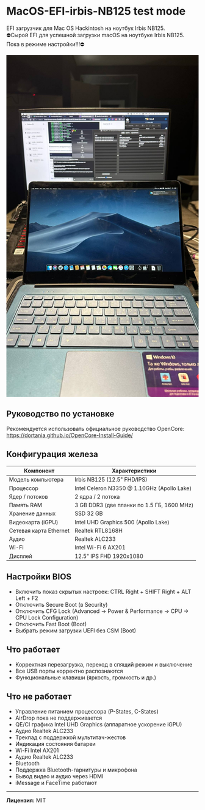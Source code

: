 # MacOS-EFI-irbis-NB125  test mode

EFI загрузчик для Mac OS Hackintosh на ноутбук Irbis NB125.  
⛔Сырой EFI для успешной загрузки macOS на ноутбуке Irbis NB125. Пока в режиме настройки!!!⛔  

![image](image/image.jpeg)  

## Руководство по установке  
Рекомендуется использовать официальное руководство OpenCore:  
https://dortania.github.io/OpenCore-Install-Guide/  

## Конфигурация железа  

| Компонент              | Характеристики                                     |  
|-----------------------|--------------------------------------------------|  
| Модель компьютера      | Irbis NB125 (12.5" FHD/IPS)                       |  
| Процессор             | Intel Celeron N3350 @ 1.10GHz (Apollo Lake)       |  
| Ядер / потоков          | 2 ядра / 2 потока                                 |  
| Память RAM             | 3 GB DDR3 (две планки по 1.5 ГБ, 1600 MHz)         |  
| Хранение данных        | SSD 32 GB                                         |  
| Видеокарта (iGPU)      | Intel UHD Graphics 500 (Apollo Lake)              |  
| Сетевая карта Ethernet | Realtek RTL8168H                                   |  
| Аудио                  | Realtek ALC233                                    |  
| Wi-Fi                  | Intel Wi-Fi 6 AX201                               |  
| Дисплей                | 12.5" IPS FHD 1920x1080                           |  

## Настройки BIOS  

- Включить показ скрытых настроек: CTRL Right + SHIFT Right + ALT Left + F2  
- Отключить Secure Boot (в Security)  
- Отключить CFG Lock (Advanced -> Power & Performance -> CPU -> CPU Lock Configuration)  
- Отключить Fast Boot (Boot)  
- Выбрать режим загрузки UEFI без CSM (Boot)  

## Что работает  
   
- Корректная перезагрузка, переход в спящий режим и выключение    
- Все USB порты корректно распознаются  
- Функциональные клавиши (яркость, громкость и др.)   

## Что не работает  

- Управление питанием процессора (P-States, C-States)  
- AirDrop пока не поддерживается  
- QE/CI графика Intel UHD Graphics (аппаратное ускорение iGPU)
- Аудио Realtek ALC233
- Трекпад с поддержкой мультитач-жестов  
- Индикация состояния батареи 
- Wi-Fi Intel AX201  
- Аудио Realtek ALC233 
- Bluetooth  
- Поддержка Bluetooth-гарнитуры и микрофона  
- Вывод видео и аудио через HDMI 
- iMessage и FaceTime работают  
---  


**Лицензия:** MIT
